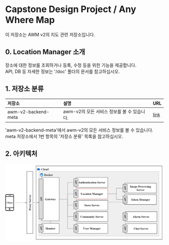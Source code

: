 # Capstone Design Project / Any Where Map
이 저장소는 AWM v2의 지도 관련 저장소입니다.

## 0. Location Manager 소개
장소에 대한 정보를 조회하거나 등록, 수정 등을 위한 기능을 제공합니다.  
API, DB 등 자세한 정보는 '/doc' 폴더의 문서를 참고하십시오.

## 1. 저장소 분류
|저장소|설명|URL|
|:---|:---|:---|
|awm-v2-backend-meta|awm-v2의 모든 서비스 정보를 볼 수 있습니다.|[link](https://github.com/ahr-i/awm-v2-backend-meta)|

'awm-v2-backend-meta'에서 awm-v2의 모든 서비스 정보를 볼 수 있습니다.  
meta 저장소에서 1번 항목의 '저장소 분류' 목록을 참고하십시오.

## 2. 아키텍처
![msa_architecture](./doc/file/image/readme_2.png)
<!--![msa_service](./doc/file/image/readme_2_1.png)-->